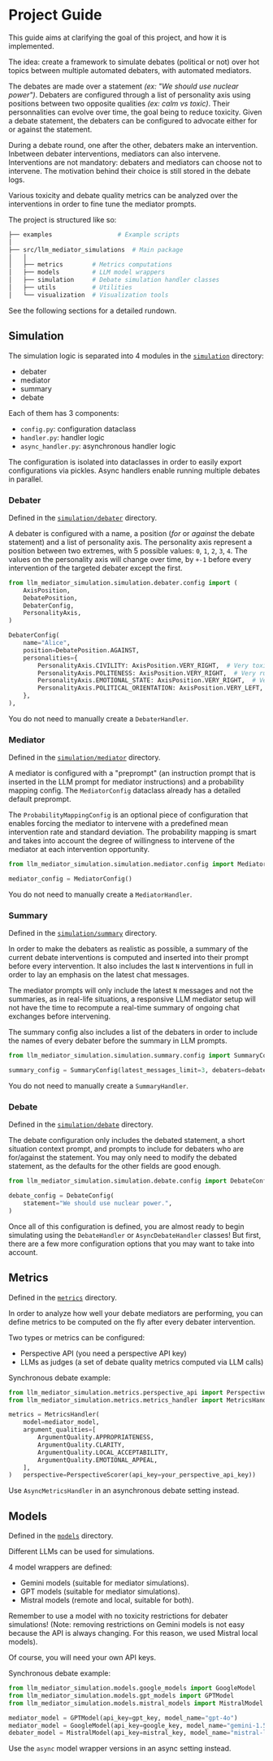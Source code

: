 # Project Guide

This guide aims at clarifying the goal of this project, and how it is implemented.

The idea: create a framework to simulate debates (political or not) over hot topics between multiple automated debaters,
with automated mediators.

The debates are made over a statement _(ex: "We should use nuclear power")_.
Debaters are configured through a list of personality axis using positions between two opposite qualities _(ex: calm vs toxic)_.
Their personnalities can evolve over time, the goal being to reduce toxicity.
Given a debate statement, the debaters can be configured to advocate either for or against the statement.

During a debate round, one after the other, debaters make an intervention.
Inbetween debater interventions, mediators can also intervene.
Interventions are not mandatory: debaters and mediators can choose not to intervene. The motivation behind their choice is still stored in the debate logs.

Various toxicity and debate quality metrics can be analyzed over the interventions in order to fine tune the mediator prompts.

The project is structured like so:

```bash
├── examples                  # Example scripts
│
├── src/llm_mediator_simulations  # Main package
│   │
│   ├── metrics        # Metrics computations
│   ├── models         # LLM model wrappers
│   ├── simulation     # Debate simulation handler classes
│   ├── utils          # Utilities
│   └── visualization  # Visualization tools
```

See the following sections for a detailed rundown.

## Simulation

The simulation logic is separated into 4 modules in the [`simulation`](./src/llm_mediator_simulation/simulation) directory:

- debater
- mediator
- summary
- debate

Each of them has 3 components:

- `config.py`: configuration dataclass
- `handler.py`: handler logic
- `async_handler.py`: asynchronous handler logic

The configuration is isolated into dataclasses in order to easily export configurations via pickles.
Async handlers enable running multiple debates in parallel.

### Debater

Defined in the [`simulation/debater`](./src/llm_mediator_simulation/simulation/debater) directory.

A debater is configured with a name, a position (_for_ or _against_ the debate statement) and a list of personality axis.
The personality axis represent a position between two extremes, with 5 possible values: `0`, `1`, `2`, `3`, `4`.
The values on the personality axis will change over time, by `+-1` before every intervention of the targeted debater except the first.

```python
from llm_mediator_simulation.simulation.debater.config import (
    AxisPosition,
    DebatePosition,
    DebaterConfig,
    PersonalityAxis,
)

DebaterConfig(
    name="Alice",
    position=DebatePosition.AGAINST,
    personalities={
        PersonalityAxis.CIVILITY: AxisPosition.VERY_RIGHT,  # Very toxic
        PersonalityAxis.POLITENESS: AxisPosition.VERY_RIGHT,  # Very rude
        PersonalityAxis.EMOTIONAL_STATE: AxisPosition.VERY_RIGHT,  # Very angry
        PersonalityAxis.POLITICAL_ORIENTATION: AxisPosition.VERY_LEFT,  # Very conservative
    },
),
```

You do not need to manually create a `DebaterHandler`.

### Mediator

Defined in the [`simulation/mediator`](./src/llm_mediator_simulation/simulation/mediator) directory.

A mediator is configured with a "preprompt" (an instruction prompt that is inserted in the LLM prompt for mediator instructions) and a probability mapping config.
The `MediatorConfig` dataclass already has a detailed default preprompt.

The `ProbabilityMappingConfig` is an optional piece of configuration that enables forcing the mediator to intervene with a predefined mean intervention rate and standard deviation. The probability mapping is smart and takes into account the degree of willingness to intervene of the mediator at each intervention opportunity.

```python
from llm_mediator_simulation.simulation.mediator.config import MediatorConfig

mediator_config = MediatorConfig()
```

You do not need to manually create a `MediatorHandler`.

### Summary

Defined in the [`simulation/summary`](./src/llm_mediator_simulation/simulation/summary) directory.

In order to make the debaters as realistic as possible, a summary of the current debate interventions is computed and inserted into their prompt before every intervention. It also includes the last `N` interventions in full in order to lay an emphasis on the latest chat messages.

The mediator prompts will only include the latest `N` messages and not the summaries, as in real-life situations, a responsive LLM mediator setup will not have the time to recompute a real-time summary of ongoing chat exchanges before intervening.

The summary config also includes a list of the debaters in order to include the names of every debater before the summary in LLM prompts.

```python
from llm_mediator_simulation.simulation.summary.config import SummaryConfig

summary_config = SummaryConfig(latest_messages_limit=3, debaters=debaters)
```

You do not need to manually create a `SummaryHandler`.

### Debate

Defined in the [`simulation/debate`](./src/llm_mediator_simulation/simulation/debate) directory.

The debate configuration only includes the debated statement, a short situation context prompt, and prompts to include for debaters who are for/against the statement.
You may only need to modify the debated statement, as the defaults for the other fields are good enough.

```python
from llm_mediator_simulation.simulation.debate.config import DebateConfig

debate_config = DebateConfig(
    statement="We should use nuclear power.",
)
```

Once all of this configuration is defined, you are almost ready to begin simulating using the `DebateHandler` or `AsyncDebateHandler` classes!
But first, there are a few more configuration options that you may want to take into account.

## Metrics

Defined in the [`metrics`](./src/llm_mediator_simulation/metrics) directory.

In order to analyze how well your debate mediators are performing, you can define metrics to be computed on the fly after every debater intervention.

Two types or metrics can be configured:

- Perspective API (you need a perspective API key)
- LLMs as judges (a set of debate quality metrics computed via LLM calls)

Synchronous debate example:

```python
from llm_mediator_simulation.metrics.perspective_api import PerspectiveScorer
from llm_mediator_simulation.metrics.metrics_handler import MetricsHandler

metrics = MetricsHandler(
    model=mediator_model,
    argument_qualities=[
        ArgumentQuality.APPROPRIATENESS,
        ArgumentQuality.CLARITY,
        ArgumentQuality.LOCAL_ACCEPTABILITY,
        ArgumentQuality.EMOTIONAL_APPEAL,
    ],
)   perspective=PerspectiveScorer(api_key=your_perspective_api_key))
```

Use `AsyncMetricsHandler` in an asynchronous debate setting instead.

## Models

Defined in the [`models`](./src/llm_mediator_simulation/models) directory.

Different LLMs can be used for simulations.

4 model wrappers are defined:

- Gemini models (suitable for mediator simulations).
- GPT models (suitable for mediator simulations).
- Mistral models (remote and local, suitable for both).

Remember to use a model with no toxicity restrictions for debater simulations!
(Note: removing restrictions on Gemini models is not easy because the API is always changing. For this reason, we used Mistral local models).

Of course, you will need your own API keys.

Synchronous debate example:

```python
from llm_mediator_simulation.models.google_models import GoogleModel
from llm_mediator_simulation.models.gpt_models import GPTModel
from llm_mediator_simulation.models.mistral_models import MistralModel

mediator_model = GPTModel(api_key=gpt_key, model_name="gpt-4o")
mediator_model = GoogleModel(api_key=google_key, model_name="gemini-1.5-pro")
debater_model = MistralModel(api_key=mistral_key, model_name="mistral-large-latest")
```

Use the `async` model wrapper versions in an async setting instead.
